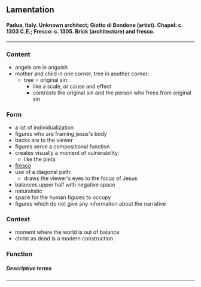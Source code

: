 <!-- order:6 -->
## Lamentation

#### Padua, Italy. Unknown architect; Giotto di Bondone (artist). Chapel: c. 1303 C.E.; Fresco: c. 1305. Brick (architecture) and fresco.

---

### Content
- angels are in anguish
- mother and child in one corner, tree in another corner:
  - tree = original sin:
    - like a scale, or cause and effect
    - contrasts the original sin and the person who frees from original sin

### Form
- a lot of individualization
- figures who are framing jesus's body
- backs are to the viewer
- figures serve a compositional function
- creates visually a moment of vulnerability:
  - like the pieta
- [fresco](fresco)
- use of a diagonal path:
  - draws the viewer's eyes to the focus of Jesus
- balances upper half with negative space
- naturalistic
- space for the human figures to occupy
- figures which do not give any information about the narrative

### Context
- moment where the world is out of balance
- christ as dead is a modern construction

### Function


##### Descriptive terms

---
